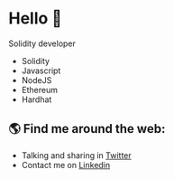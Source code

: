 # Hello 🐺 

Solidity developer

- Solidity
- Javascript
- NodeJS
- Ethereum
- Hardhat



## 🌎 Find me around the web:
- Talking and sharing in <a href="https://twitter.com/0xefrain">Twitter</a>
- Contact me on <a href="https://www.linkedin.com/in/efraincuello/">Linkedin</a>



